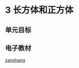# 3 长方体和正方体

## 单元目标



## 电子教材

<Ebook grade="xxsx5b" :pages="18" :paged="43" ></Ebook>

[zanshang](../res/zanshang.md ':include')